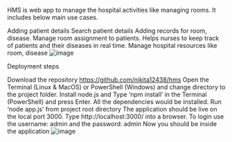 HMS is web app to manage the hospital activities like managing rooms. It includes below main use cases.

Adding patient details
Search patient details
Adding records for room, disease.
Manage room assignment to patients.
Helps nurses to keep track of patients and their diseases in real time.
Manage hospital resources like room, disease
![image](https://user-images.githubusercontent.com/104770234/166305068-10ebbbcd-90c6-44e3-9496-f06e79d97f0a.png)


Deployment steps

Download the repository
https://github.com/nikita12438/hms
Open the Terminal (Linux & MacOS) or PowerShell (Windows) and change directory to the project folder.
Install node.js and Type ‘npm install’ in the Terminal (PowerShell) and press Enter. All the dependencies would be installed.
Run ‘node app.js’ from project root directory
The application should be live on the local port 3000.
Type http://localhost:3000/ into a browser.
To login use the username: admin and the password: admin
Now you should be inside the application
![image](https://user-images.githubusercontent.com/104770234/166305285-6e4b98cd-4d5d-478e-ade5-cc6c1e76e499.png)
